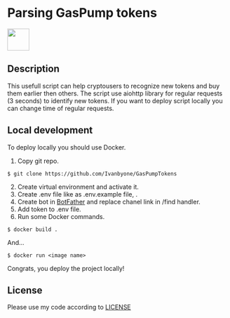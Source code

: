 # Parsing GasPump tokens
<!-- ![Aiogram](https://docs.aiogram.dev/en/dev-3.x/_static/logo.png) -->
<img src="https://docs.aiogram.dev/en/dev-3.x/_static/logo.png" width="50" height="50">

## Description
This usefull script can help cryptousers to recognize new tokens and buy them earlier then others.
The script use aiohttp library for regular requests (3 seconds) to identify new tokens. If you want to deploy script locally you can change time of regular requests.

## Local development
To deploy locally you should use Docker.
1. Copy git repo.
```
$ git clone https://github.com/Ivanbyone/GasPumpTokens
```
2. Create virtual environment and activate it.
3. Create .env file like as .env.example file, .
4. Create bot in [BotFather](https://web.telegram.org/a/#93372553) and replace chanel link in /find handler.
5. Add token to .env file.
6. Run some Docker commands.
```
$ docker build .
```
And...
```
$ docker run <image name>
```
Congrats, you deploy the project locally!

## License
Please use my code according to [LICENSE](LICENSE)

